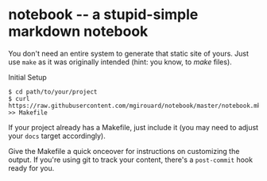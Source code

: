 # notebook -- a stupid-simple markdown notebook

You don't need an entire system to generate that static site of yours. Just use
`make` as it was originally intended (hint: you know, to _make_ files).

Initial Setup

    $ cd path/to/your/project
    $ curl https://raw.githubusercontent.com/mgirouard/notebook/master/notebook.mk >> Makefile

If your project already has a Makefile, just include it (you may need to adjust
your `docs` target accordingly).

Give the Makefile a quick onceover for instructions on customizing the output.
If you're using git to track your content, there's a `post-commit` hook ready
for you.

